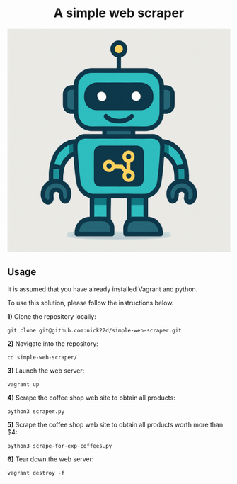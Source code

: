 <h1 align="center">A simple web scraper</h1>

![Picture](images/bot.png)


## Usage
It is assumed that you have already installed Vagrant and python. 

To use this solution, please follow the instructions below.

**1)** Clone the repository locally:

```
git clone git@github.com:nick22d/simple-web-scraper.git
```

**2)** Navigate into the repository:

```
cd simple-web-scraper/
```

**3)** Launch the web server:

```
vagrant up
```

**4)** Scrape the coffee shop web site to obtain all products:

```
python3 scraper.py
```

**5)** Scrape the coffee shop web site to obtain all products worth more than $4:

```
python3 scrape-for-exp-coffees.py
```

**6)** Tear down the web server:

```
vagrant destroy -f
```